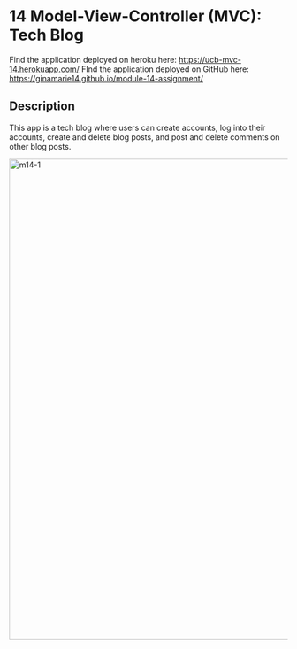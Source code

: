 # 14 Model-View-Controller (MVC): Tech Blog

Find the application deployed on heroku here: https://ucb-mvc-14.herokuapp.com/
FInd the application deployed on GitHub here: https://ginamarie14.github.io/module-14-assignment/
## Description

This app is a tech blog where users can create accounts, log into their accounts, create and delete blog posts, and post and delete comments on other blog posts.

<img width="869" alt="m14-1" src="https://user-images.githubusercontent.com/44861723/208351995-24a863b6-7d4b-4692-9eb1-b19bdc870483.png">
